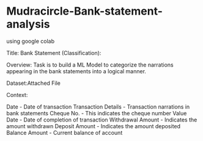 # Mudracircle-Bank-statement-analysis
using google colab


Title: Bank Statement (Classification):

Overview: Task is to build a ML Model to categorize the narrations appearing in the bank statements into a logical manner.


Dataset:Attached  File


Context:

Date - Date of transaction
Transaction Details - Transaction narrations in bank statements
Cheque No. - This indicates the cheque number
Value Date - Date of completion of transaction
Withdrawal Amount - Indicates the amount withdrawn
Deposit Amount - Indicates the amount deposited
Balance Amount - Current balance of account

